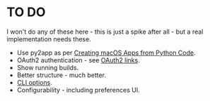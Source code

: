 # TO DO

I won't do any of these here - this is just a spike after all - but a real implementation needs these.

* Use py2app as per [Creating macOS Apps from Python Code](https://camillovisini.com/article/create-macos-menu-bar-app-pomodoro/#creating-macos-apps-from-python-code).
* OAuth2 authentication - see [OAuth2 links](https://pinboard.in/u:brunns/t:oauth2).
* Show running builds.
* Better structure - much better.
* [CLI options](https://docs.python.org/3/library/argparse.html).
* Configurability - including preferences UI.
